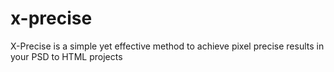 x-precise
=========

X-Precise is a simple yet effective method to achieve pixel precise results in your PSD to HTML projects
